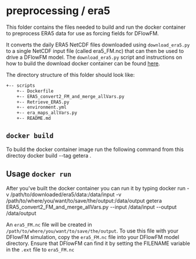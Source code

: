 # preprocessing / era5
This folder contains the files needed to build and run the docker container to preprocess ERA5 data for use as forcing fields for DFlowFM.

It converts the daily ERA5 NetCDF files downloaded using `download_era5.py` to a single NetCDF input file (called era5_FM.nc) that can then be used to drive a DFlowFM model. 
The `download_era5.py` script and instructions on how to build the download docker container can be found [here](https://github.com/c-scale-community/use-case-hisea/tree/main/scripts/download).

The directory structure of this folder should look like:

```bash
+-- scripts
    +-- Dockerfile
    +-- ERA5_convert2_FM_and_merge_allVars.py
    +-- Retrieve_ERA5.py
    +-- environment.yml
    +-- era_maps_allVars.py
    +-- README.md
```

## `docker build`

To build the docker container image run the following command from this directoy
	docker build --tag getera .

## Usage `docker run`

After you've built the docker container you can run it by typing
	docker run -v /path/to/downloaded/era5/data:/data/input -v /path/to/where/you/want/to/save/the/output:/data/output getera ERA5_convert2_FM_and_merge_allVars.py --input /data/input --output /data/output

An `era5_FM.nc` file will be created in `/path/to/where/you/want/to/save/the/output`. To use this file with your DFlowFM simulation, copy the `era5_FM.nc` file into your DFlowFM model directory. Ensure that DFlowFM can find it by setting the FILENAME variable in the `.ext` file to `era5_FM.nc`


